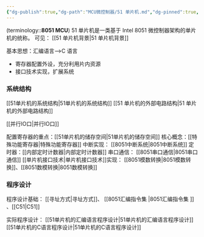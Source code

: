 ```yaml
---
{"dg-publish":true,"dg-path":"MCU微控制器/51 单片机.md","dg-pinned":true,"tags":["Subject"],"permalink":"/MCU微控制器/51 单片机/","pinned":true,"dgPassFrontmatter":true,"noteIcon":"","created":"2024-05-21T15:20:27.707+08:00","updated":"2024-08-27T22:16:21.600+08:00"}
---
```


(terminology::**8051 MCU**)
51 单片机是一类基于 Intel 8051 微控制器架构的单片机的统称。
可见： [[51 单片机背景\|51 单片机背景]]

基本思想：汇编语言-->C 语言
- 寄存器配置外设，充分利用片内资源
- 接口技术实现，扩展系统
### 系统结构
[[51单片机的系统结构\|51单片机的系统结构]]
[[51 单片机的外部电路结构\|51 单片机的外部电路结构]]

[[并行IO口\|并行IO口]]


配置寄存器的重点：[[51单片机的储存空间\|51单片机的储存空间]]
核心概念：[[特殊功能寄存器\|特殊功能寄存器]]
中断实现： [[8051中断系统\|8051中断系统]]
定时器：[[内部定时计数器\|内部定时计数器]]
串口通信： [[8051串口通信\|8051串口通信]]
[[单片机接口技术\|单片机接口技术]]实现：
[[8051模数转换\|8051模数转换]]、[[8051数模转换\|8051数模转换]]

### 程序设计
程序设计基础：
[[寻址方式\|寻址方式]]、 [[8051汇编指令集 \|8051汇编指令集 ]] 、[[C51\|C51]]

实际程序设计：
[[51单片机的汇编语言程序设计\|51单片机的汇编语言程序设计]]
[[51单片机的C语言程序设计\|51单片机的C语言程序设计]]


